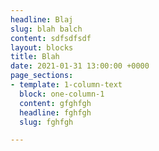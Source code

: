 ```yaml
---
headline: Blaj
slug: blah balch
content: sdfsdfsdf
layout: blocks
title: Blah
date: 2021-01-31 13:00:00 +0000
page_sections:
- template: 1-column-text
  block: one-column-1
  content: gfghfgh
  headline: fghfgh
  slug: fghfgh

---
```

